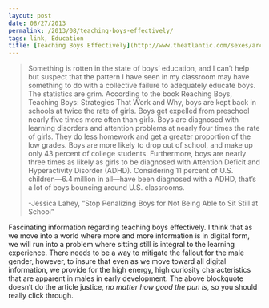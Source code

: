 ```yaml
---
layout: post
date: 08/27/2013
permalink: /2013/08/teaching-boys-effectively/
tags: link, Education
title: [Teaching Boys Effectively](http://www.theatlantic.com/sexes/archive/2013/06/stop-penalizing-boys-for-not-being-able-to-sit-still-at-school/276976/)
---
```


<blockquote>
  <p>Something is rotten in the state of boys&#8217; education, and I can&#8217;t help but suspect that the pattern I have seen in my classroom may have something to do with a collective failure to adequately educate boys. The statistics are grim. According to the book Reaching Boys, Teaching Boys: Strategies That Work and Why, boys are kept back in schools at twice the rate of girls. Boys get expelled from preschool nearly five times more often than girls. Boys are diagnosed with learning disorders and attention problems at nearly four times the rate of girls. They do less homework and get a greater proportion of the low grades. Boys are more likely to drop out of school, and make up only 43 percent of college students. Furthermore, boys are nearly three times as likely as girls to be diagnosed with Attention Deficit and Hyperactivity Disorder (ADHD). Considering 11 percent of U.S. children&#8212;6.4 million in all&#8212;have been diagnosed with a ADHD, that&#8217;s a lot of boys bouncing around U.S. classrooms.</p>
  
  <p>-Jessica Lahey, &#8220;Stop Penalizing Boys for Not Being Able to Sit Still at School&#8221;</p>
</blockquote>

<p>Fascinating information regarding teaching boys effectively. I think that as we move into a world where more and more information is in digital form, we will run into a problem where sitting still is integral to the learning experience. There needs to be a way to mitigate the fallout for the male gender, however, to insure that even as we move toward all digital information, we provide for the high energy, high curiosity characteristics that are apparent in males in early development. The above blockquote doesn&#8217;t do the article justice, <em>no matter how good the pun is</em>, so you should really click through.</p>